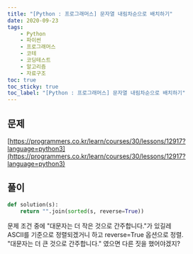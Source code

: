 ```yaml
---
title: "[Python : 프로그래머스] 문자열 내림차순으로 배치하기"
date: 2020-09-23
tags:
    - Python
    - 파이썬
    - 프로그래머스
    - 코테
    - 코딩테스트
    - 알고리즘
    - 자료구조
toc: true
toc_sticky: true
toc_label: "[Python : 프로그래머스] 문자열 내림차순으로 배치하기"
---
```

## 문제
[https://programmers.co.kr/learn/courses/30/lessons/12917?language=python3](https://programmers.co.kr/learn/courses/30/lessons/12917?language=python3)
## 풀이
```python
def solution(s):
    return "".join(sorted(s, reverse=True))
```
문제 조건 중에 "대문자는 더 작은 것으로 간주합니다."가 있길레  
ASCII를 기준으로 정렬되겠거니 하고 reverse=True 옵션으로 정렬.  
"대문자는 더 큰 것으로 간주합니다." 였으면 다른 짓을 했어야겠지?  